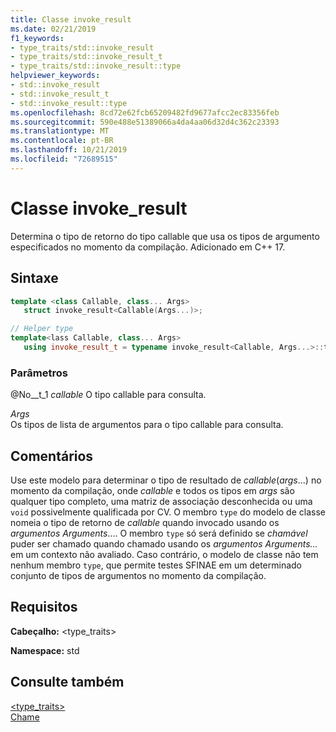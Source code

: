 ```yaml
---
title: Classe invoke_result
ms.date: 02/21/2019
f1_keywords:
- type_traits/std::invoke_result
- type_traits/std::invoke_result_t
- type_traits/std::invoke_result::type
helpviewer_keywords:
- std::invoke_result
- std::invoke_result_t
- std::invoke_result::type
ms.openlocfilehash: 8cd72e62fcb65209482fd9677afcc2ec83356feb
ms.sourcegitcommit: 590e488e51389066a4da4aa06d32d4c362c23393
ms.translationtype: MT
ms.contentlocale: pt-BR
ms.lasthandoff: 10/21/2019
ms.locfileid: "72689515"
---
```

# <a name="invoke_result-class"></a>Classe invoke_result

Determina o tipo de retorno do tipo callable que usa os tipos de argumento especificados no momento da compilação. Adicionado em C++ 17.

## <a name="syntax"></a>Sintaxe

```cpp
template <class Callable, class... Args>
   struct invoke_result<Callable(Args...)>;

// Helper type
template<lass Callable, class... Args>
   using invoke_result_t = typename invoke_result<Callable, Args...>::type;
```

### <a name="parameters"></a>Parâmetros

@No__t_1 *callable*
O tipo callable para consulta.

*Args* \
Os tipos de lista de argumentos para o tipo callable para consulta.

## <a name="remarks"></a>Comentários

Use este modelo para determinar o tipo de resultado de *callable*(*args*...) no momento da compilação, onde *callable* e todos os tipos em *args* são qualquer tipo completo, uma matriz de associação desconhecida ou uma `void` possivelmente qualificada por CV. O membro `type` do modelo de classe nomeia o tipo de retorno de *callable* quando invocado usando os *argumentos Arguments*.... O membro `type` só será definido se *chamável* puder ser chamado quando chamado usando os *argumentos Arguments...* em um contexto não avaliado. Caso contrário, o modelo de classe não tem nenhum membro `type`, que permite testes SFINAE em um determinado conjunto de tipos de argumentos no momento da compilação.

## <a name="requirements"></a>Requisitos

**Cabeçalho:** \<type_traits>

**Namespace:** std

## <a name="see-also"></a>Consulte também

[<type_traits>](../standard-library/type-traits.md)\
[Chame](functional-functions.md#invoke)
